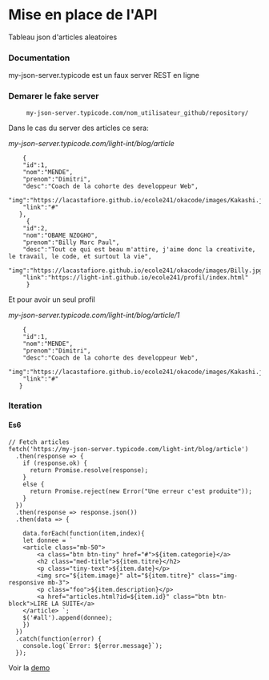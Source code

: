 # Mise en place de l'API
Tableau json d'articles aleatoires
### Documentation
my-json-server.typicode est un faux server REST en ligne
### Demarer le fake server 
         my-json-server.typicode.com/nom_utilisateur_github/repository/

Dans le cas du server des articles ce sera:

_my-json-server.typicode.com/light-int/blog/article_

        {
        "id":1,
        "nom":"MENDE",
        "prenom":"Dimitri",
        "desc":"Coach de la cohorte des developpeur Web",
        "img":"https://lacastafiore.github.io/ecole241/okacode/images/Kakashi.jpg",
        "link":"#"
       },
	     {
        "id":2,
        "nom":"OBAME NZOGHO",
        "prenom":"Billy Marc Paul",
        "desc":"Tout ce qui est beau m'attire, j'aime donc la creativite, le travail, le code, et surtout la vie",
        "img":"https://lacastafiore.github.io/ecole241/okacode/images/Billy.jpg",
        "link":"https://light-int.github.io/ecole241/profil/index.html"
	     }
       
Et pour avoir un seul profil

_my-json-server.typicode.com/light-int/blog/article/1_

        {
        "id":1,
        "nom":"MENDE",
        "prenom":"Dimitri",
        "desc":"Coach de la cohorte des developpeur Web",
        "img":"https://lacastafiore.github.io/ecole241/okacode/images/Kakashi.jpg",
        "link":"#"
       }  
### Iteration 
 #### Es6
 

    // Fetch articles
    fetch('https://my-json-server.typicode.com/light-int/blog/article')
      .then(response => {
        if (response.ok) {
          return Promise.resolve(response);
        }
        else {
          return Promise.reject(new Error("Une erreur c'est produite")); 
        }
      })
      .then(response => response.json())
      .then(data => {

        data.forEach(function(item,index){
        let donnee = `
        <article class="mb-50">
            <a class="btn btn-tiny" href="#">${item.categorie}</a>
            <h2 class="med-title">${item.titre}</h2>
            <p class="tiny-text">${item.date}</p>
            <img src="${item.image}" alt="${item.titre}" class="img-responsive mb-3">
            <p class="foo">${item.description}</p>
            <a href="articles.html?id=${item.id}" class="btn btn-block">LIRE LA SUITE</a>
        </article> `;
        $('#all').append(donnee);
        })
      })
      .catch(function(error) {
        console.log(`Error: ${error.message}`);
      });


 Voir la [demo](https://my-json-server.typicode.com/light-int/hackaton-DB/user)
